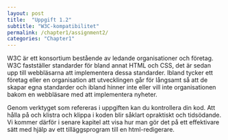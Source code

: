 ```yaml
---
layout: post
title:  "Uppgift 1.2"
subtitle: "W3C-kompatibilitet"
permalink: /chapter1/assignment2/
categories: "Chapter1"
---
```


W3C är ett konsortium bestående av ledande organisationer och företag. W3C fastställer standarder för bland annat HTML och CSS, det är sedan upp till webbläsarna att implementera dessa standarder. Ibland tycker ett företag eller en organisation att utvecklingen går för långsamt så att de skapar egna standarder och ibland hinner inte eller vill inte organisationen bakom en webbläsare med att implementera nyheter.

Genom verktyget som refereras i uppgiften kan du kontrollera din kod. Att hålla på och klistra och klippa i koden blir såklart opraktiskt och tidsödande. Vi kommer därför i senare kapitel att visa hur man gör det på ett effektivare sätt med hjälp av ett tilläggsprogram till en html-redigerare.
